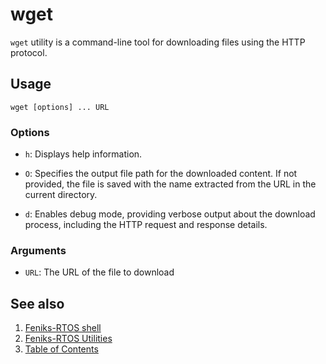 # wget

`wget` utility is a command-line tool for downloading files using the HTTP protocol.

## Usage

```console
wget [options] ... URL
```

### Options

- `h`: Displays help information.

- `O`: Specifies the output file path for the downloaded content. If not provided, the file is saved with
the name extracted from the URL in the current directory.

- `d`: Enables debug mode, providing verbose output about the download process,
including the HTTP request and response details.

### Arguments

- `URL`: The URL of the file to download

## See also

1. [Feniks-RTOS shell](../index.md)
2. [Feniks-RTOS Utilities](../../index.md)
3. [Table of Contents](../../../index.md)
